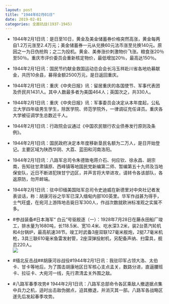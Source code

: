 ```yaml
---
layout: post
title: "1944年02月01日"
date: 2019-02-01
categories: 全面抗战(1937-1945)
---
```


<meta name="referrer" content="no-referrer" />

- 1944年2月1日讯：是日至10日，黄金及美金储蓄券价格突然高涨，黄金每两自1.2万元涨至2.4万元；美金储蓄券一元从兑换60元法币涨至兑换140元。原因之一为日伪抢购；之二为投机。黄金、美券涨价刺激物价飞涨。粮食涨20％至50％。重庆市评价委员会重新核定物价，最低增加20％，最高达150％。 

- 1944年2月1日讯：国民节约献金救国运动总会会长冯玉祥赴川省各地劝募献金，共历10余县，募得金额2500万元，是日返回重庆。 

- 1944年2月1日讯：重庆《中央日报》讯：留居重庆的各国使节、军事代表团及侨民共1431人。其中人数最多者为美国464人；英国次之，共330人。 

- 1944年2月1日讯：重庆《中央日报》讯：军事委员会决定从本年度起，公私立大学四年级男生学生，除医学院、师范学院外，一律调征充任译员。重庆各大学被征调学生总数近千人。 

- 1944年2月1日讯：行政院会议通过《中国农民银行农业债券发行原则及条例》。 

- 1944年2月1日讯：国民政府决定本年度移新垦民名额为二万人，是日开始登记。主要区域为陕西华阴、大荔、蓝田和河南洛阳。 

- 1944年2月1日讯：八路军总司令朱德致电蒋介石、何应钦、徐永昌、胡宗南，告知驻甘肃镇原、西峰镇等地国民党新编第二师、暂编第五十九师及当地保安队，近日不断进犯陕甘宁边区，并声言将大举进攻，请转令各该部队，各返原防，勿开衅端。 

- 1944年2月1日讯：驻中印缅美国陆军总司令史迪威在新德里对中央社记者发表谈话，称：胡康河谷之华军已深入缅甸内部100英里。华军作战甚为得手，士气旺盛，在宛河上游阵地击毙日军300人，作战次数就欧洲标准观之实属不多。 

- #参战装备#日本海军“ 白云”号驱舰逐（一）：1928年7月28日在藤永田船厂竣工，排水量为1680吨，长118.5米、宽10.4米、吃水深3.2米，装2台蒸汽轮机和4台锅炉，最高航速38节。竣工时武备3座双联127毫米舰炮，2挺7.7毫米机枪，3具三联610毫米鱼雷发射管，2座深弹投射机，另配备声纳、扫雷具，舰员220人。 <br/><img src="https://wx3.sinaimg.cn/large/aca367d8ly1fzqp0e8aaej22wv0qo110.jpg" />

- #缅北反击战##胡康河谷战役#1944年2月1日讯：我驻印军占领大洛、太伯卡、甘卡等地后，为了围击胡康地区日军核心支点孟关，数路分进，直逼腰班卡、拉征卡、大宛河一线，先行肃清孟关外围之敌。 

- #八路军春季攻势# 1944年2月1日讯：八路军总部命令各区乘敌人撤退据点集中兵力之机，适时出击敌伪据点，迫其撤退，并消灭其一部。八路军各战略区遂先后发起春季攻势。 

